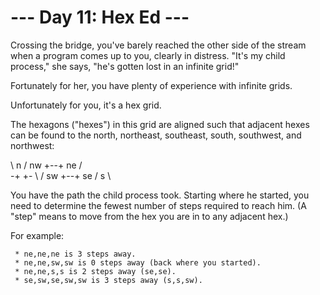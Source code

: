 # --- Day 11: Hex Ed ---

   Crossing the bridge, you've barely reached the other side of the stream
   when a program comes up to you, clearly in distress. "It's my child
   process," she says, "he's gotten lost in an infinite grid!"

   Fortunately for her, you have plenty of experience with infinite grids.

   Unfortunately for you, it's a hex grid.

   The hexagons ("hexes") in this grid are aligned such that adjacent hexes
   can be found to the north, northeast, southeast, south, southwest, and
   northwest:

   \ n  /
 nw +--+ ne
   /    \
 -+      +-
   \    /
 sw +--+ se
   / s  \

   You have the path the child process took. Starting where he started, you
   need to determine the fewest number of steps required to reach him. (A
   "step" means to move from the hex you are in to any adjacent hex.)

   For example:

     * ne,ne,ne is 3 steps away.
     * ne,ne,sw,sw is 0 steps away (back where you started).
     * ne,ne,s,s is 2 steps away (se,se).
     * se,sw,se,sw,sw is 3 steps away (s,s,sw).

